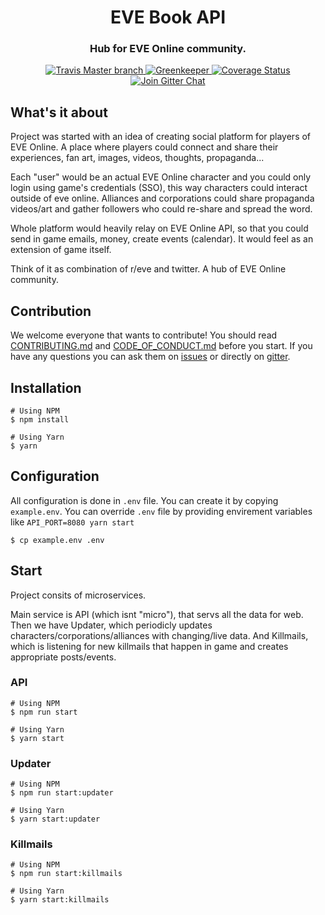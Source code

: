 <h1 align="center">
  EVE Book API
</h1>

<h3 align="center">Hub for EVE Online community.</h3>

<div align="center">
  <a target="_blank" href="https://travis-ci.org/evebook/api/">
    <img src="https://travis-ci.org/evebook/api.svg?branch=master" alt="Travis Master branch" />
  </a>
  <a target="_blank" href="https://greenkeeper.io/">
    <img src="https://badges.greenkeeper.io/evebook/api.svg" alt="Greenkeeper" />
  </a>
  <a target="_blank" href="https://coveralls.io/github/evebook/api">
    <img src="https://coveralls.io/repos/github/evebook/api/badge.svg" alt="Coverage Status" />
  </a>
  <a target="_blank" href="https://gitter.im/EVE-Book/Lobby">
    <img src="https://badges.gitter.im/Join%20Chat.svg" alt="Join Gitter Chat" />
  </a>
</div>

## What's it about
Project was started with an idea of creating social platform for players of EVE Online. A place where players could connect and share their experiences, fan art, images, videos, thoughts, propaganda...

Each "user" would be an actual EVE Online character and you could only login using game's credentials (SSO), this way characters could interact outside of eve online. Alliances and corporations could share propaganda videos/art and gather followers who could re-share and spread the word.

Whole platform would heavily relay on EVE Online API, so that you could send in game emails, money, create events (calendar). It would feel as an extension of game itself.

Think of it as combination of r/eve and twitter. A hub of EVE Online community.

## Contribution
We welcome everyone that wants to contribute! You should read [CONTRIBUTING.md](https://github.com/evebook/api/blob/master/CONTRIBUTING.md) and [CODE_OF_CONDUCT.md](https://github.com/evebook/api/blob/master/CODE_OF_CONDUCT.md) before you start. If you have any questions you can ask them on [issues](https://github.com/evebook/api/issues) or directly on [gitter](https://gitter.im/EVE-Book/Lobby).


## Installation

```
# Using NPM
$ npm install

# Using Yarn
$ yarn
```

## Configuration
All configuration is done in `.env` file. You can create it by copying `example.env`. You can override `.env` file by providing envirement variables like `API_PORT=8080 yarn start`

```
$ cp example.env .env
```

## Start
Project consits of microservices.

Main service is API (which isnt "micro"), that servs all the data for web. Then we have Updater, which periodicly updates characters/corporations/alliances with changing/live data. And Killmails, which is listening for new killmails that happen in game and creates appropriate posts/events. 

### API
```
# Using NPM
$ npm run start

# Using Yarn
$ yarn start
```

### Updater
```
# Using NPM
$ npm run start:updater

# Using Yarn
$ yarn start:updater
```

### Killmails
```
# Using NPM
$ npm run start:killmails

# Using Yarn
$ yarn start:killmails
```
